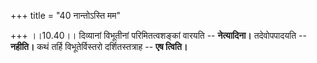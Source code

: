 +++
title = "40 नान्तोऽस्ति मम"

+++
।।10.40।। दिव्यानां विभूतीनां परिमितत्वशङ्कां वारयति -- **नेत्यादिना।**
तदेवोपपादयति -- **नहीति।** कथं तर्हि विभूतेर्विस्तरो दर्शितस्तत्राह --
**एष त्विति।**
